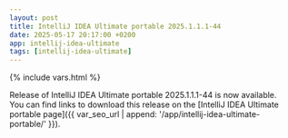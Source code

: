 ```yaml
---
layout: post
title: IntelliJ IDEA Ultimate portable 2025.1.1.1-44
date: 2025-05-17 20:17:00 +0200
app: intellij-idea-ultimate
tags: [intellij-idea-ultimate]
---
```

{% include vars.html %}

Release of IntelliJ IDEA Ultimate portable 2025.1.1.1-44 is now available.<br />
You can find links to download this release on the [IntelliJ IDEA Ultimate portable page]({{ var_seo_url | append: '/app/intellij-idea-ultimate-portable/' }}).
